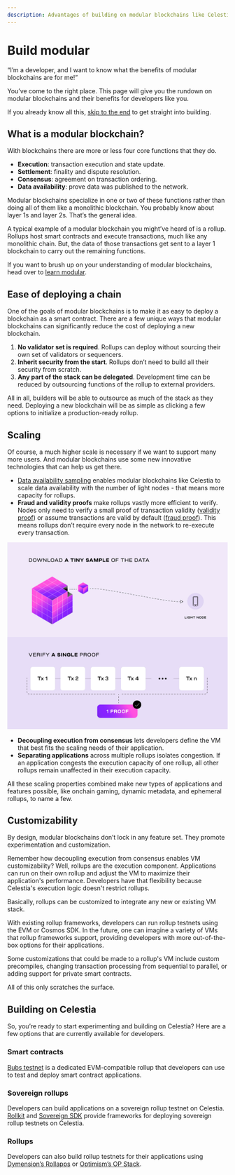 ```yaml
---
description: Advantages of building on modular blockchains like Celestia.
---
```


# Build modular

“I’m a developer, and I want to know what the benefits of modular blockchains
are for me!”

You’ve come to the right place. This page will give you the rundown on modular
blockchains and their benefits for developers like you.

If you already know all this, [skip to the end](#building-on-celestia)
to get straight into building.

## What is a modular blockchain?

With blockchains there are more or less four core functions that they do.

- **Execution**: transaction execution and state update.
- **Settlement**: finality and dispute resolution.
- **Consensus**: agreement on transaction ordering.
- **Data availability**: prove data was published to the network.

Modular blockchains specialize in one or two of these functions rather
than doing all of them like a monolithic blockchain. You probably know
about layer 1s and layer 2s. That’s the general idea.

A typical example of a modular blockchain you might’ve heard of is a
rollup. Rollups host smart contracts and execute transactions, much like
any monolithic chain. But, the data of those transactions get sent to a
layer 1 blockchain to carry out the remaining functions.

If you want to brush up on your understanding of modular blockchains,
head over to [learn modular](https://celestia.org/learn/).

## Ease of deploying a chain

One of the goals of modular blockchains is to make it as easy to deploy
a blockchain as a smart contract. There are a few unique ways that
modular blockchains can significantly reduce the cost of deploying a
new blockchain.

1. **No validator set is required**. Rollups can deploy without sourcing
   their own set of validators or sequencers.
2. **Inherit security from the start**. Rollups don’t need to build all
   their security from scratch.
3. **Any part of the stack can be delegated**. Development time can be
   reduced by outsourcing functions of the rollup to external providers.

All in all, builders will be able to outsource as much of the stack as
they need. Deploying a new blockchain will be as simple as clicking a
few options to initialize a production-ready rollup.

## Scaling

Of course, a much higher scale is necessary if we want to support
many more users. And modular blockchains use some new innovative
technologies that can help us get there.

- [Data availability sampling](https://celestia.org/glossary/data-availability-sampling/)
  enables modular blockchains like Celestia to scale data availability with the
  number of light nodes - that means more capacity for rollups.
- **Fraud and validity proofs** make rollups vastly more efficient
  to verify. Nodes only need to verify a small proof of transaction
  validity ([validity proof](https://celestia.org/glossary/validity-proof/))
  or assume transactions are valid by default
  ([fraud proof](https://celestia.org/glossary/state-transition-fraud-proof/)).
  This means rollups don’t require every node in the network to re-execute
  every transaction.

![image](https://github.com/celestiaorg/docs/raw/main/public/img/da-and-validity.png)

- **Decoupling execution from consensus** lets developers define the VM
  that best fits the scaling needs of their application.
- **Separating applications** across multiple rollups isolates congestion.
  If an application congests the execution capacity of one rollup, all
  other rollups remain unaffected in their execution capacity.

All these scaling properties combined make new types of applications
and features possible, like onchain gaming, dynamic metadata, and
ephemeral rollups, to name a few.

## Customizability

By design, modular blockchains don’t lock in any feature set.
They promote experimentation and customization.

Remember how decoupling execution from consensus enables VM
customizability? Well, rollups are the execution component. Applications
can run on their own rollup and adjust the VM to maximize their
application's performance. Developers have that flexibility because
Celestia's execution logic doesn't restrict rollups.

Basically, rollups can be customized to integrate any new or existing
VM stack.

With existing rollup frameworks, developers can run rollup testnets
using the EVM or Cosmos SDK. In the future, one can imagine a variety
of VMs that rollup frameworks support, providing developers with more
out-of-the-box options for their applications.

Some customizations that could be made to a rollup's VM include
custom precompiles, changing transaction processing from sequential
to parallel, or adding support for private smart contracts.

All of this only scratches the surface.

## Building on Celestia

So, you’re ready to start experimenting and building on Celestia?
Here are a few options that are currently available for developers.

### Smart contracts

[Bubs testnet](https://bubstestnet.com/) is a dedicated EVM-compatible
rollup that developers can use to test and deploy smart contract
applications.

### Sovereign rollups

Developers can build applications on a sovereign rollup testnet
on Celestia. [Rollkit](https://rollkit.dev/) and
[Sovereign SDK](https://github.com/Sovereign-Labs/sovereign-sdk/tree/stable/examples/demo-rollup)
provide frameworks for deploying sovereign rollup testnets
on Celestia.

### Rollups

Developers can also build rollup testnets for their applications
using [Dymension’s Rollapps](https://docs.dymension.xyz/) or
[Optimism’s OP Stack](./intro-to-op-stack.md).

